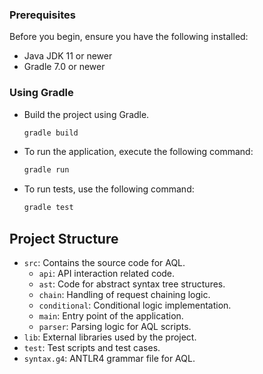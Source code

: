 ### Prerequisites

Before you begin, ensure you have the following installed:

- Java JDK 11 or newer
- Gradle 7.0 or newer

### Using Gradle

- Build the project using Gradle.

  ```sh
  gradle build
  ```

- To run the application, execute the following command:

  ```sh
  gradle run
  ```

- To run tests, use the following command:

  ```sh
  gradle test
  ```

## Project Structure

- `src`: Contains the source code for AQL.
  - `api`: API interaction related code.
  - `ast`: Code for abstract syntax tree structures.
  - `chain`: Handling of request chaining logic.
  - `conditional`: Conditional logic implementation.
  - `main`: Entry point of the application.
  - `parser`: Parsing logic for AQL scripts.
- `lib`: External libraries used by the project.
- `test`: Test scripts and test cases.
- `syntax.g4`: ANTLR4 grammar file for AQL.
